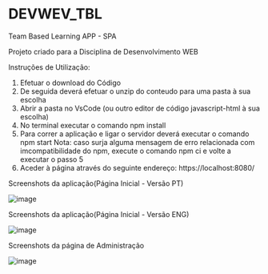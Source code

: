 # DEVWEV_TBL
Team Based Learning APP - SPA

Projeto criado para a Disciplina de Desenvolvimento WEB

Instruções de Utilização:

1. Efetuar o download do Código
2. De seguida deverá efetuar o unzip do conteudo para uma pasta à sua escolha
3. Abrir a pasta no VsCode (ou outro editor de código javascript-html à sua escolha)
4. No terminal executar o comando npm install
5. Para correr a aplicação e ligar o servidor deverá executar o comando npm start
Nota: caso surja alguma mensagem de erro relacionada com imcompatibilidade do npm, execute o comando npm ci e volte a executar o passo 5
6. Aceder à página através do seguinte endereço: https://localhost:8080/



Screenshots da aplicação(Página Inicial - Versão PT)

![image](https://user-images.githubusercontent.com/74621017/151722197-45cd95cb-0a6a-4e04-896b-ff05a3e2439c.png)

Screenshots da aplicação(Página Inicial - Versão ENG)

![image](https://user-images.githubusercontent.com/74621017/151722231-81c49e8d-41a0-4b1d-af69-5aa164ede202.png)

Screenshots da página de Administração

![image](https://user-images.githubusercontent.com/74621017/151722250-04461131-9926-41e1-8230-4e81a8ea7aa1.png)
